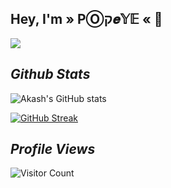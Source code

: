 

## **Hey, I'm » PⓄק𝒆𝕐𝔼 «** 👋

![](https://github.com/popeye0013/popeye0013/blob/main/banner.png)




## ***Github Stats***

![Akash's GitHub stats](https://github-readme-stats.vercel.app/api?username=popeye0013&show_icons=true&theme=blue-green)

[![GitHub Streak](https://github-readme-streak-stats.herokuapp.com/?user=popeye0013&theme=blue-green)](https://git.io/streak-stats)

## ***Profile Views***
  
![Visitor Count](https://profile-counter.glitch.me/{popeye0013}/count.svg) 
